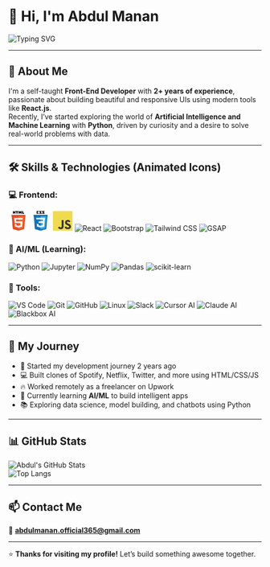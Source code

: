 # 👋 Hi, I'm Abdul Manan

![Typing SVG](https://readme-typing-svg.demolab.com?font=Fira+Code&pause=1000&color=FFFFFF&center=true&vCenter=true&width=600&lines=Front-End+Developer+%7C+React+Specialist;Transitioning+into+AI+%26+ML;Lifelong+Learner+%7C+Tech+Enthusiast)

---

## 🚀 About Me

I'm a self-taught **Front-End Developer** with **2+ years of experience**, passionate about building beautiful and responsive UIs using modern tools like **React.js**.  
Recently, I’ve started exploring the world of **Artificial Intelligence and Machine Learning** with **Python**, driven by curiosity and a desire to solve real-world problems with data.

---

## 🛠️ Skills & Technologies (Animated Icons)

### 💻 Frontend:
<p>
  <img src="https://raw.githubusercontent.com/devicons/devicon/master/icons/html5/html5-original-wordmark.svg" width="40" alt="HTML" />
  <img src="https://raw.githubusercontent.com/devicons/devicon/master/icons/css3/css3-original-wordmark.svg" width="40" alt="CSS" />
  <img src="https://raw.githubusercontent.com/devicons/devicon/master/icons/javascript/javascript-original.svg" width="40" alt="JavaScript" />
  <img src="https://media.giphy.com/media/eNAsjO55tPbgaor7ma/giphy.gif" width="40" alt="React" />
  <img src="https://cdn-icons-png.flaticon.com/512/5968/5968672.png" width="40" alt="Bootstrap" />
  <img src="https://media.tenor.com/2uyENRmiUt0AAAAC/coding.gif" width="40" alt="Tailwind CSS" />
  <img src="https://cdn-icons-png.flaticon.com/512/5968/5968292.png" width="40" alt="GSAP" />
</p>

### 🤖 AI/ML (Learning):
<p>
  <img src="https://media.giphy.com/media/KAq5w47R9rmTuvWOWa/giphy.gif" width="40" alt="Python" />
  <img src="https://upload.wikimedia.org/wikipedia/commons/3/38/Jupyter_logo.svg" width="40" alt="Jupyter" />
  <img src="https://upload.wikimedia.org/wikipedia/commons/3/31/NumPy_logo_2020.svg" width="40" alt="NumPy" />
  <img src="https://upload.wikimedia.org/wikipedia/commons/e/ed/Pandas_logo.svg" width="40" alt="Pandas" />
  <img src="https://upload.wikimedia.org/wikipedia/commons/0/05/Scikit_learn_logo_small.svg" width="40" alt="scikit-learn" />
</p>

### 🧰 Tools:
<p>
  <img src="https://media.giphy.com/media/IdyAQJVN2kVPNUrojM/giphy.gif" width="40" alt="VS Code" />
  <img src="https://media.giphy.com/media/kH1DBkPNyZPOk0BxrM/giphy.gif" width="40" alt="Git" />
  <img src="https://media.giphy.com/media/LMt9638dO8dftAjtco/giphy.gif" width="40" alt="GitHub" />
  <img src="https://media.giphy.com/media/eLXpTmyRSME3M5gFz5/giphy.gif" width="40" alt="Linux" />
  <img src="https://cdn.jsdelivr.net/gh/devicons/devicon/icons/slack/slack-original.svg" width="40" alt="Slack" />
  <img src="https://avatars.githubusercontent.com/u/14748779?s=200&v=4" width="40" title="Cursor AI" />
  <img src="https://avatars.githubusercontent.com/u/141104777?s=200&v=4" width="40" title="Claude AI" />
  <img src="https://assets-global.website-files.com/643d7edcf3e65416aa5ed650/643d7edcf3e65453ff5ed6c7_blackbox.ai-seeklogo.com.png" width="40" title="Blackbox AI" />
</p>

---

## 🌱 My Journey

- 🚀 Started my development journey 2 years ago  
- 💻 Built clones of Spotify, Netflix, Twitter, and more using HTML/CSS/JS  
- 🔥 Worked remotely as a freelancer on Upwork
- 🧠 Currently learning **AI/ML** to build intelligent apps  
- 📚 Exploring data science, model building, and chatbots using Python  

---

## 📊 GitHub Stats

![Abdul's GitHub Stats](https://github-readme-stats.vercel.app/api?username=manan-coder&show_icons=true&theme=tokyonight)  
![Top Langs](https://github-readme-stats.vercel.app/api/top-langs/?username=manan-coder&layout=compact&theme=tokyonight)

---

## 📫 Contact Me

📧 **abdulmanan.official365@gmail.com**

---

⭐ **Thanks for visiting my profile!** Let’s build something awesome together.
